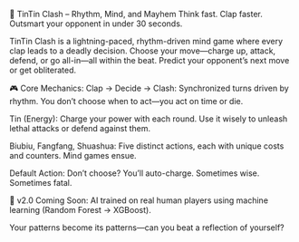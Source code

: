 🔹 TinTin Clash – Rhythm, Mind, and Mayhem Think fast. Clap faster. Outsmart your opponent in under 30 seconds.

TinTin Clash is a lightning-paced, rhythm-driven mind game where every clap leads to a deadly decision. Choose your move—charge up, attack, defend, or go all-in—all within the beat. Predict your opponent’s next move or get obliterated.

🎮 Core Mechanics: Clap → Decide → Clash: Synchronized turns driven by rhythm. You don’t choose when to act—you act on time or die.

Tin (Energy): Charge your power with each round. Use it wisely to unleash lethal attacks or defend against them.

Biubiu, Fangfang, Shuashua: Five distinct actions, each with unique costs and counters. Mind games ensue.

Default Action: Don’t choose? You’ll auto-charge. Sometimes wise. Sometimes fatal.

🤖 v2.0 Coming Soon: AI trained on real human players using machine learning (Random Forest → XGBoost).

Your patterns become its patterns—can you beat a reflection of yourself?